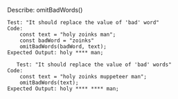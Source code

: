 Describe: omitBadWords()

    Test: "It should replace the value of 'bad' word"
    Code:
        const text = "holy zoinks man";
        const badWord = "zoinks"
        omitBadWords(badWord, text);
    Expected Output: holy **** man;

       Test: "It should replace the value of 'bad' words"
    Code:
        const text = "holy zoinks muppeteer man";
        omitBadWords(text);
    Expected Output: holy **** **** man;